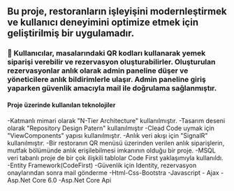 ## Bu proje, restoranların işleyişini modernleştirmek ve kullanıcı deneyimini optimize etmek için geliştirilmiş bir uygulamadır.

### 📌 Kullanıcılar, masalarındaki QR kodları kullanarak yemek siparişi verebilir ve rezervasyon oluşturabilirler. Oluşturulan rezervasyonlar anlık olarak admin paneline düşer ve yöneticilere anlık bildirimlerle ulaşır. Admin paneline giriş yaparken güvenlik amacıyla mail ile doğrulama sağlanmıştır.

#### Proje üzerinde kullanılan teknolojiler
 -Katmanlı mimari olarak "N-Tier Architecture" kullanılmıştır.
 -Tasarım deseni olarak "Repository Design Patern" kullanılmıştır
 -Clead Code uymak için "ViewComponents" yapısı kullanılmıştır.
 -Anlık veri akışı için "SignalR" kullanılmıştır.
 -Bir restoranın QR menüsü üzerinden verilen anlık siparişlerin, mutfak bölümünde anlık erişilebilmesi imkanının olduğu bir proje.
 -MSQL veri tabanlı proje de bir çok ilişkili tablolar Code First yaklaşımıyla kullanıldı. 
 -Entity Framework(CodeFirst)
 -Güvenlik için Identity, rezervasyon onaylarından sonra mail gönderme
 -Html-Css-Bootstra 
 -Javascript - Ajax
 -Asp.Net Core 6.0
 -Asp.Net Core Api
 

